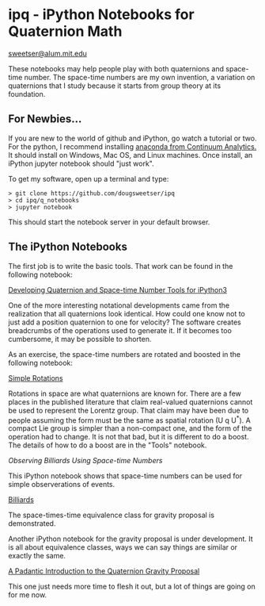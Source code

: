 # ipq - iPython Notebooks for Quaternion Math

sweetser@alum.mit.edu

These notebooks may help people play with both quaternions and space-time
number. The space-time numbers are my own invention, a variation on quaternions
that I study because it starts from group theory at its foundation. 

## For Newbies...

If you are new to the world of github and iPython, go watch a tutorial or two.
For the python, I recommend installing [anaconda from Continuum Analytics.](https://www.continuum.io/downloads)
It should install on Windows, Mac OS, and Linux machines. Once install, an
iPython jupyter notebook should "just work".

To get my software, open up a terminal and type:
```
> git clone https://github.com/dougsweetser/ipq
> cd ipq/q_notebooks
> jupyter notebook
```
This should start the notebook server in your default browser.

## The iPython Notebooks

The first job is to write the basic tools. That work can be found in the 
following notebook:

[Developing Quaternion and Space-time Number Tools for iPython3
](https://github.com/dougsweetser/ipq/blob/master/q_notebook/Q_tool_devo.ipynb)

One of the more interesting notational developments came from the realization
that all quaternions look identical. How could one know not to just add a
position quaternion to one for velocity? The software creates breadcrumbs of
the operations used to generate it. If it becomes too cumbersome, it may be
possible to shorten.

As an exercise, the space-time numbers are rotated and boosted in the following
notebook:

[Simple
Rotations](https://github.com/dougsweetser/ipq/blob/master/q_notebook/Rotations_of_Events_in_Space-time.ipynb)

Rotations in space are what quaternions are known for. There are a few places
in the published literature that claim real-valued quaternions cannot be used
to represent the Lorentz group. That claim may have been due to people assuming
the form must be the same as spatial rotation (U q U<sup>\*</sup>). A compact
Lie group is simpler than a non-compact one, and the form of the operation had
to change. It is not that bad, but it is different to do a boost. The details
of how to do a boost are in the "Tools" notebook.

*Observing Billiards Using Space-time Numbers*

This iPython notebook shows that space-time numbers can be used for simple
observerations of events.

[Billiards](https://github.com/dougsweetser/ipq/blob/master/q_notebook/billiard_calculations.ipynb)

The space-times-time equivalence class for gravity proposal is demonstrated.

Another iPython notebook for the gravity proposal is under development. It is
all about equivalence classes, ways we can say things are similar or exactly
the same.

[A Padantic Introduction to the Quaternion Gravity Proposal](https://github.com/dougsweetser/ipq/blob/master/q_notebook/QG_intro.ipynb)

This one just needs more time to flesh it out, but a lot of things are going on
for me now.
